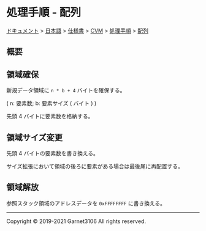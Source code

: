 # 処理手順 - 配列

[ドキュメント](../../../../../index.md) > [日本語](../../../../index.md) > [仕様書](../../../index.md) > [CVM](../../index.md) > [処理手順](../index.md) > [配列](./index.md)

## 概要

## 領域確保

新規データ領域に `n * b + 4` バイトを確保する。

( n: 要素数; b: 要素サイズ ( バイト ) )

先頭 4 バイトに要素数を格納する。

## 領域サイズ変更

先頭 4 バイトの要素数を書き換える。

サイズ拡張において領域の後ろに要素がある場合は最後尾に再配置する。

## 領域解放

参照スタック領域のアドレスデータを `0xFFFFFFFF` に書き換える。

---

Copyright © 2019-2021 Garnet3106 All rights reserved.
